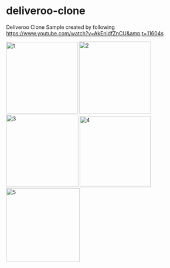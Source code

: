 # deliveroo-clone
Deliveroo Clone Sample created by following https://www.youtube.com/watch?v=AkEnidfZnCU&amp;t=11604s

<img width="195" alt="1" src="https://github.com/desaiumesh/deliveroo-clone/assets/61972013/b8d861cf-8986-4b01-ae32-1e2f257f8074">
<img width="196" alt="2" src="https://github.com/desaiumesh/deliveroo-clone/assets/61972013/517b76e1-0af7-4d98-80b9-33206a1485b6">
<img width="197" alt="3" src="https://github.com/desaiumesh/deliveroo-clone/assets/61972013/68e5b299-eb49-4d42-8048-1ad2c9f8b241">
<img width="193" alt="4" src="https://github.com/desaiumesh/deliveroo-clone/assets/61972013/baa456c8-d5d9-46ae-a2d3-09e6d62ab1d6">
<img width="201" alt="5" src="https://github.com/desaiumesh/deliveroo-clone/assets/61972013/a1160bee-7aa8-4899-a4d9-27ab7ebb8c9d">
